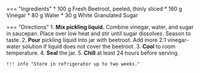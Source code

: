 === "Ingredients"
    * 100 g Fresh Beetroot, peeled, thinly sliced
    * 160 g Vinegar
    * 80 g Water
    * 30 g White Granulated Sugar

=== "Directions"
    1. **Mix pickling liquid.** Combine vinegar, water, and sugar in saucepan. Place over low heat and stir until sugar dissolves. Season to taste.
    2. **Pour** pickling liquid into jar with beetroot. Add more 2:1 vinegar-water solution if liquid does not cover the beetroot.
    3. **Cool** to room temperature.
    4. **Seal** the jar.
    5. **Chill** at least 24 hours before serving.

    !!! info "Store in refrigerator up to two weeks."

[^fallow]:
    Croft, Jack, William Murray, and James Robson.
    ["This Is Why Vegetables Taste Better In Restaurants."](https://www.youtube.com/watch?v=WOZ4m6dfjPg&t=405s)
    [_YouTube: @FallowLondon._](https://www.youtube.com/@FallowLondon)
    22 April 2025.

